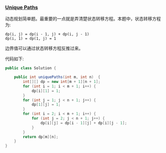 ### [Unique Paths](https://leetcode.com/problems/unique-paths)


动态规划简单题。最重要的一点就是弄清楚状态转移方程。本题中，状态转移方程为:
```
dp(i, j) = dp(i - 1, j) + dp(i, j - 1)
dp(i, 1) = dp(1, j) = 1
```

边界值可以通过状态转移方程反推过来。

代码如下:
```Java
public class Solution {

    public int uniquePaths(int m, int n)  {
        int[][] dp = new int[m + 1][n + 1];
        for (int i = 1; i < m + 1; i++) {
            dp[i][1] = 1;
        }
        for (int j = 1; j < n + 1; j++) {
            dp[1][j] = 1;
        }
        for (int i = 2; i < m + 1; i++) {
            for (int j = 2; j < n + 1; j++) {
                dp[i][j] = dp[i - 1][j] + dp[i][j - 1];
            }
        }
        return dp[m][n];
    }
}
```
